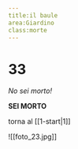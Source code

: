 ```yaml
---
title:il baule
area:Giardino
class:morte
---
```

# 33
_No sei morto!_

**SEI MORTO**

torna al [[1-start|1]]

![[foto_23.jpg]]